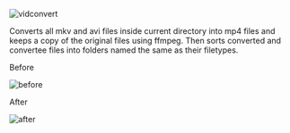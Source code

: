 ![vidconvert](https://user-images.githubusercontent.com/27766253/160253939-f81984b1-5122-4873-9ba4-c118198f9410.png)

Converts all mkv and avi files inside current directory into mp4 files and keeps a copy
of the original files using ffmpeg. Then sorts converted and convertee files into folders named the same as their filetypes.

Before

![before](https://user-images.githubusercontent.com/27766253/160254073-4acd38f2-abf9-444f-b630-4ac8f7def4e2.png)

After

![after](https://user-images.githubusercontent.com/27766253/160254179-10bc6190-4ded-460d-9aac-cf626f27dc2b.png)
